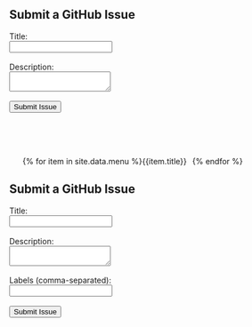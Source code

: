 <br>
<br>

<h2>Submit a GitHub Issue</h2>
<form id="issueForm">
    <label for="title">Title:</label><br>
    <input type="text" id="title" name="title" required><br><br>
    <label for="body">Description:</label><br>
    <textarea id="body" name="body" required></textarea><br><br>
    <button type="submit">Submit Issue</button>
</form>

<script>
    document.getElementById('issueForm').addEventListener('submit', async function(event) {
        event.preventDefault();
        const title = document.getElementById('title').value;
        const body = document.getElementById('body').value;
        const repo = 'maiksandmann/maiksandmann.github.io'; // Replace with your repository
        const token = 'Y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'; // Replace with your GitHub personal access token

        const response = await fetch(`https://api.github.com/repos/${repo}/issues`, {
            method: 'POST',
            headers: {
                'Authorization': `token ${token}`,
                'Accept': 'application/vnd.github.v3+json'
            },
            body: JSON.stringify({
                title: title,
                body: body
            })
        });

        if (response.ok) {
            alert('Issue submitted successfully!');
        } else {
            alert('Failed to submit issue.');
        }
    });
</script>


<br>
<br>
<br>


<nav>
    <ul>
        {% for item in site.data.menu %}
            <li>
                <a class="{% if page.url == item.link %}active{% endif %}" href="{{ item.link }}">{{item.title}}</a>
            </li>
        {% endfor %}
    </ul>
</nav>

<style>
    nav ul {
        display: flex;
        list-style: none;
    }
    nav ul li {
        margin-right: 10px;
    }
    nav ul li a {
        text-decoration: none;
    }
</style>

<h2>Submit a GitHub Issue</h2>
<form id="issueForm">
    <label for="title">Title:</label><br>
    <input type="text" id="title" name="title" required><br><br>
    <label for="body">Description:</label><br>
    <textarea id="body" name="body" required></textarea><br><br>
    <label for="labels">Labels (comma-separated):</label><br>
    <input type="text" id="labels" name="labels"><br><br>
    <button type="submit">Submit Issue</button>
</form>

<script>
    document.getElementById('issueForm').addEventListener('submit', async function(event) {
        event.preventDefault();
        const title = document.getElementById('title').value;
        const body = document.getElementById('body').value;
        const labels = document.getElementById('labels').value.split(',').map(label => label.trim());
        const repo = 'maiksandmann/maiksandmann.github.io'; // Replace with your repository
        const token = 'Y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'; // Replace with your GitHub personal access token

        const response = await fetch(`https://api.github.com/repos/${repo}/issues`, {
            method: 'POST',
            headers: {
                'Authorization': `token ${token}`,
                'Accept': 'application/vnd.github.v3+json',
                'Content-Type': 'application/json'
            },
            body: JSON.stringify({
                title: title,
                body: body,
                labels: labels
            })
        });

        if (response.ok) {
            alert('Issue submitted successfully!');
        } else {
            alert('Failed to submit issue.');
        }
    });
</script>


<br>
<br>
<br>